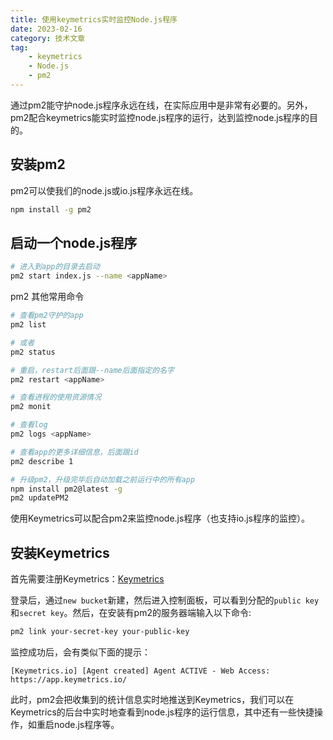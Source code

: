 ```yaml
---
title: 使用keymetrics实时监控Node.js程序
date: 2023-02-16
category: 技术文章
tag:
    - keymetrics
    - Node.js
    - pm2
---
```


通过pm2能守护node.js程序永远在线，在实际应用中是非常有必要的。另外，pm2配合keymetrics能实时监控node.js程序的运行，达到监控node.js程序的目的。

<!-- more -->

## 安装pm2

pm2可以使我们的node.js或io.js程序永远在线。

``` sh
npm install -g pm2
```

## 启动一个node.js程序

``` sh
# 进入到app的目录去启动
pm2 start index.js --name <appName>
```

pm2 其他常用命令

``` sh
# 查看pm2守护的app
pm2 list

# 或者
pm2 status

# 重启，restart后面跟--name后面指定的名字
pm2 restart <appName>

# 查看进程的使用资源情况
pm2 monit

# 查看log
pm2 logs <appName>

# 查看app的更多详细信息，后面跟id
pm2 describe 1

# 升级pm2，升级完毕后自动加载之前运行中的所有app
npm install pm2@latest -g
pm2 updatePM2
```

使用Keymetrics可以配合pm2来监控node.js程序（也支持io.js程序的监控）。

## 安装Keymetrics

<!-- 首先需要注册Keymetrics：[Keymetrics](https://app.keymetrics.io/#/register) -->
首先需要注册Keymetrics：[Keymetrics](https://pm2.io/)

登录后，通过`new bucket`新建，然后进入控制面板，可以看到分配的`public key` 和`secret key`。然后，在安装有pm2的服务器端输入以下命令:

<!-- pm2 interact your-secret-key your-public-key -->

``` sh
pm2 link your-secret-key your-public-key
```

监控成功后，会有类似下面的提示：

```
[Keymetrics.io] [Agent created] Agent ACTIVE - Web Access: https://app.keymetrics.io/
```

此时，pm2会把收集到的统计信息实时地推送到Keymetrics，我们可以在Keymetrics的后台中实时地查看到node.js程序的运行信息，其中还有一些快捷操作，如重启node.js程序等。
